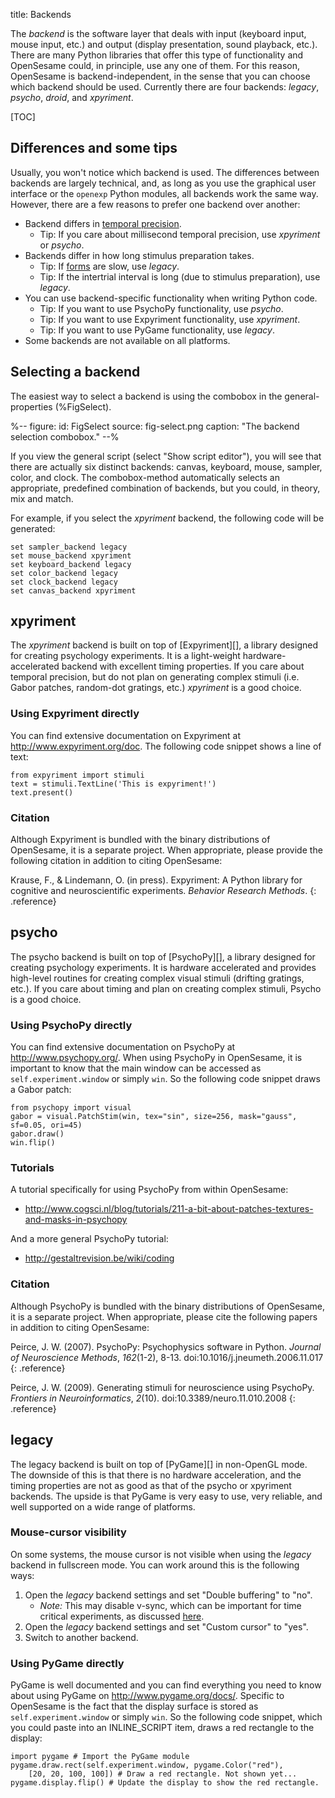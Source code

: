 title: Backends

The *backend* is the software layer that deals with input (keyboard input, mouse input, etc.) and output (display presentation, sound playback, etc.). There are many Python libraries that offer this type of functionality and OpenSesame could, in principle, use any one of them. For this reason, OpenSesame is backend-independent, in the sense that you can choose which backend should be used. Currently there are four backends: *legacy*, *psycho*, *droid*, and *xpyriment*.

[TOC]

## Differences and some tips

Usually, you won't notice which backend is used. The differences between backends are largely technical, and, as long as you use the graphical user interface or the `openexp` Python modules, all backends work the same way. However, there are a few reasons to prefer one backend over another:

- Backend differs in [temporal precision](%link:timing%).
	- Tip: If you care about millisecond temporal precision, use *xpyriment* or *psycho*.
- Backends differ in how long stimulus preparation takes.
	- Tip: If [forms](%link:manual/forms/about%) are slow, use *legacy*.
	- Tip: If the intertrial interval is long (due to stimulus preparation), use *legacy*.
- You can use backend-specific functionality when writing Python code.
	- Tip: If you want to use PsychoPy functionality, use *psycho*.
	- Tip: If you want to use Expyriment functionality, use *xpyriment*.
	- Tip: If you want to use PyGame functionality, use *legacy*.
- Some backends are not available on all platforms.

## Selecting a backend

The easiest way to select a backend is using the combobox in the general-properties (%FigSelect).

%--
figure:
 id: FigSelect
 source: fig-select.png
 caption: "The backend selection combobox."
--%

If you view the general script (select "Show script editor"), you will see that there are actually six distinct backends: canvas, keyboard, mouse, sampler, color, and clock. The combobox-method automatically selects an appropriate, predefined combination of backends, but you could, in theory, mix and match.

For example, if you select the *xpyriment* backend, the following code will be generated:

	set sampler_backend legacy
	set mouse_backend xpyriment
	set keyboard_backend legacy
	set color_backend legacy
	set clock_backend legacy
	set canvas_backend xpyriment

## xpyriment

The *xpyriment* backend is built on top of [Expyriment][], a library designed for creating psychology experiments. It is a light-weight hardware-accelerated backend with excellent timing properties. If you care about temporal precision, but do not plan on generating complex stimuli (i.e. Gabor patches, random-dot gratings, etc.) *xpyriment* is a good choice.

### Using Expyriment directly

You can find extensive documentation on Expyriment at <http://www.expyriment.org/doc>. The following code snippet shows a line of text:

~~~ .python
from expyriment import stimuli
text = stimuli.TextLine('This is expyriment!')
text.present()
~~~

### Citation

Although Expyriment is bundled with the binary distributions of OpenSesame, it is a separate project. When appropriate, please provide the following citation in addition to citing OpenSesame:

Krause, F., & Lindemann, O. (in press). Expyriment: A Python library for cognitive and neuroscientific experiments. *Behavior Research Methods*.
{: .reference}

## psycho

The psycho backend is built on top of [PsychoPy][], a library designed for creating psychology experiments. It is hardware accelerated and provides high-level routines for creating complex visual stimuli (drifting gratings, etc.). If you care about timing and plan on creating complex stimuli, Psycho is a good choice.

### Using PsychoPy directly

You can find extensive documentation on PsychoPy at <http://www.psychopy.org/>. When using PsychoPy in OpenSesame, it is important to know that the main window can be accessed as `self.experiment.window` or simply `win`. So the following code snippet draws a Gabor patch:

~~~ .python
from psychopy import visual
gabor = visual.PatchStim(win, tex="sin", size=256, mask="gauss", sf=0.05, ori=45)
gabor.draw()
win.flip()
~~~

### Tutorials

A tutorial specifically for using PsychoPy from within OpenSesame:

- <http://www.cogsci.nl/blog/tutorials/211-a-bit-about-patches-textures-and-masks-in-psychopy>

And a more general PsychoPy tutorial:

- <http://gestaltrevision.be/wiki/coding>

### Citation

Although PsychoPy is bundled with the binary distributions of OpenSesame, it is a separate project. When appropriate, please cite the following papers in addition to citing OpenSesame:

Peirce, J. W. (2007). PsychoPy: Psychophysics software in Python. *Journal of Neuroscience Methods*, *162*(1-2), 8-13. doi:10.1016/j.jneumeth.2006.11.017
{: .reference}

Peirce, J. W. (2009). Generating stimuli for neuroscience using PsychoPy. *Frontiers in Neuroinformatics*, *2*(10). doi:10.3389/neuro.11.010.2008
{: .reference}

## legacy

The legacy backend is built on top of [PyGame][] in non-OpenGL mode. The downside of this is that there is no hardware acceleration, and the timing properties are not as good as that of the psycho or xpyriment backends. The upside is that PyGame is very easy to use, very reliable, and well supported on a wide range of platforms.

### Mouse-cursor visibility

On some systems, the mouse cursor is not visible when using the *legacy* backend in fullscreen mode. You can work around this is the following ways:

1. Open the *legacy* backend settings and set "Double buffering" to "no".
	- *Note:* This may disable v-sync, which can be important for time critical experiments, as discussed [here](%link:timing%).
2. Open the *legacy* backend settings and set "Custom cursor" to "yes".
3. Switch to another backend.

### Using PyGame directly

PyGame is well documented and you can find everything you need to know about using PyGame on <http://www.pygame.org/docs/>. Specific to OpenSesame is the fact that the display surface is stored as `self.experiment.window` or simply `win`. So the following code snippet, which you could paste into an INLINE_SCRIPT item, draws a red rectangle to the display:

~~~ .python
import pygame # Import the PyGame module
pygame.draw.rect(self.experiment.window, pygame.Color("red"),
	[20, 20, 100, 100]) # Draw a red rectangle. Not shown yet...
pygame.display.flip() # Update the display to show the red rectangle.
~~~

